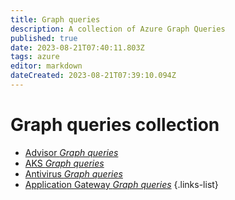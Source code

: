 ```yaml
---
title: Graph queries
description: A collection of Azure Graph Queries
published: true
date: 2023-08-21T07:40:11.803Z
tags: azure
editor: markdown
dateCreated: 2023-08-21T07:39:10.094Z
---
```


# Graph queries collection


- [Advisor *Graph queries*](/install/requirements)
- [AKS *Graph queries*](/install/requirements)
- [Antivirus *Graph queries*](/install/requirements)
- [Application Gateway *Graph queries*](/install/requirements)
{.links-list}